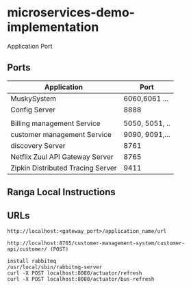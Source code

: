 # microservices-demo-implementation
Application	Port
## Ports

|     Application       |     Port          |
| ------------- | ------------- |
| MuskySystem | 6060,6061 ... |
| Config Server | 8888 |
|  |  |
| Billing management Service | 5050, 5051, ..  |
| customer management Service | 9090, 9091,... |
| discovery Server | 8761 |
| Netflix Zuul API Gateway Server | 8765 |
| Zipkin Distributed Tracing Server | 9411 |

## Ranga Local Instructions
## URLs
```
http://localhost:<gateway_port>/application_name/url

http://localhost:8765/customer-management-system/customer-api/customer/ (POST)
```
```
install rabbitmq
/usr/local/sbin/rabbitmq-server
curl -X POST localhost:8080/actuator/refresh
curl -X POST localhost:8080/actuator/bus-refresh
```